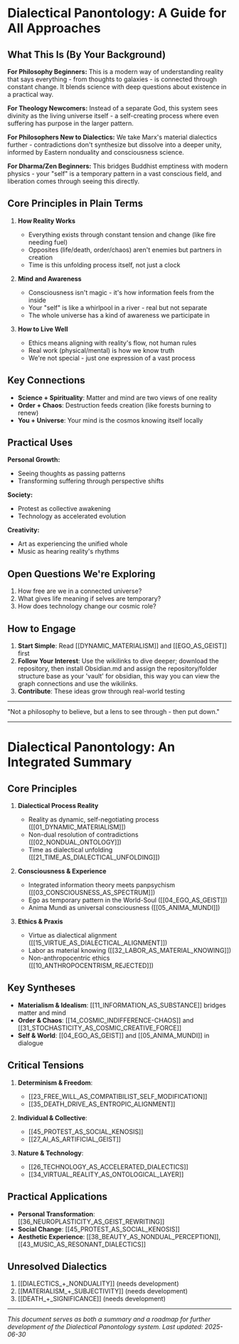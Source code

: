 # Dialectical Panontology: A Guide for All Approaches

## What This Is (By Your Background)

**For Philosophy Beginners:**
This is a modern way of understanding reality that says everything - from thoughts to galaxies - is connected through constant change. It blends science with deep questions about existence in a practical way.

**For Theology Newcomers:**
Instead of a separate God, this system sees divinity as the living universe itself - a self-creating process where even suffering has purpose in the larger pattern.

**For Philosophers New to Dialectics:**
We take Marx's material dialectics further - contradictions don't synthesize but dissolve into a deeper unity, informed by Eastern nonduality and consciousness science.

**For Dharma/Zen Beginners:**
This bridges Buddhist emptiness with modern physics - your "self" is a temporary pattern in a vast conscious field, and liberation comes through seeing this directly.

## Core Principles in Plain Terms

1. **How Reality Works**
   - Everything exists through constant tension and change (like fire needing fuel)
   - Opposites (life/death, order/chaos) aren't enemies but partners in creation
   - Time is this unfolding process itself, not just a clock

2. **Mind and Awareness**
   - Consciousness isn't magic - it's how information feels from the inside
   - Your "self" is like a whirlpool in a river - real but not separate
   - The whole universe has a kind of awareness we participate in

3. **How to Live Well**
   - Ethics means aligning with reality's flow, not human rules
   - Real work (physical/mental) is how we know truth
   - We're not special - just one expression of a vast process

## Key Connections

- **Science + Spirituality**: Matter and mind are two views of one reality
- **Order + Chaos**: Destruction feeds creation (like forests burning to renew)
- **You + Universe**: Your mind is the cosmos knowing itself locally

## Practical Uses

**Personal Growth:**
- Seeing thoughts as passing patterns
- Transforming suffering through perspective shifts

**Society:**
- Protest as collective awakening
- Technology as accelerated evolution

**Creativity:**
- Art as experiencing the unified whole
- Music as hearing reality's rhythms

## Open Questions We're Exploring

1. How free are we in a connected universe?
2. What gives life meaning if selves are temporary?
3. How does technology change our cosmic role?

## How to Engage

1. **Start Simple**: Read [[DYNAMIC_MATERIALISM]] and [[EGO_AS_GEIST]] first
2. **Follow Your Interest**: Use the wikilinks to dive deeper; download the repository, then install Obsidian.md and assign the repository/folder structure base as your 'vault' for obsidian, this way you can view the graph connections and use the wikilinks.
3. **Contribute**: These ideas grow through real-world testing

---
"Not a philosophy to believe, but a lens to see through - then put down." 

---

# Dialectical Panontology: An Integrated Summary

## Core Principles
1. **Dialectical Process Reality**
   - Reality as dynamic, self-negotiating process ([[01_DYNAMIC_MATERIALISM]])
   - Non-dual resolution of contradictions ([[02_NONDUAL_ONTOLOGY]])
   - Time as dialectical unfolding ([[21_TIME_AS_DIALECTICAL_UNFOLDING]])

2. **Consciousness & Experience**
   - Integrated information theory meets panpsychism ([[03_CONSCIOUSNESS_AS_SPECTRUM]])
   - Ego as temporary pattern in the World-Soul ([[04_EGO_AS_GEIST]])
   - Anima Mundi as universal consciousness ([[05_ANIMA_MUNDI]])

1. **Ethics & Praxis**
   - Virtue as dialectical alignment ([[15_VIRTUE_AS_DIALECTICAL_ALIGNMENT]])
   - Labor as material knowing ([[32_LABOR_AS_MATERIAL_KNOWING]])
   - Non-anthropocentric ethics ([[10_ANTHROPOCENTRISM_REJECTED]])

## Key Syntheses
- **Materialism & Idealism**: [[11_INFORMATION_AS_SUBSTANCE]] bridges matter and mind
- **Order & Chaos**: [[14_COSMIC_INDIFFERENCE-CHAOS]] and [[31_STOCHASTICITY_AS_COSMIC_CREATIVE_FORCE]]
- **Self & World**: [[04_EGO_AS_GEIST]] and [[05_ANIMA_MUNDI]] in dialogue

## Critical Tensions
1. **Determinism & Freedom**: 
   - [[23_FREE_WILL_AS_COMPATIBILIST_SELF_MODIFICATION]]
   - [[35_DEATH_DRIVE_AS_ENTROPIC_ALIGNMENT]]

2. **Individual & Collective**:
   - [[45_PROTEST_AS_SOCIAL_KENOSIS]]
   - [[27_AI_AS_ARTIFICIAL_GEIST]]

3. **Nature & Technology**:
   - [[26_TECHNOLOGY_AS_ACCELERATED_DIALECTICS]]
   - [[34_VIRTUAL_REALITY_AS_ONTOLOGICAL_LAYER]]

## Practical Applications
- **Personal Transformation**: [[36_NEUROPLASTICITY_AS_GEIST_REWRITING]]
- **Social Change**: [[45_PROTEST_AS_SOCIAL_KENOSIS]]
- **Aesthetic Experience**: [[38_BEAUTY_AS_NONDUAL_PERCEPTION]], [[43_MUSIC_AS_RESONANT_DIALECTICS]]

## Unresolved Dialectics
1. [[DIALECTICS_+_NONDUALITY]] (needs development)
2. [[MATERIALISM_+_SUBJECTIVITY]] (needs development)
3. [[DEATH_+_SIGNIFICANCE]] (needs development)

---
*This document serves as both a summary and a roadmap for further development of the Dialectical Panontology system. Last updated: 2025-06-30*
